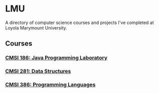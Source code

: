 # LMU
A directory of computer science courses and projects I've completed at Loyola Marymount University.

## Courses

### **[CMSI 186: Java Programming Laboratory](https://github.com/hallegv/cmsi186)**

### **[CMSI 281: Data Structures](https://github.com/hallegv/cmsi281)**

<!--- ### **[CMSI 282: Algorithms](https://github.com/hallegv/cmsi282)** --->

### **[CMSI 386: Programming Languages](https://github.com/hallegv/cmsi386)**
